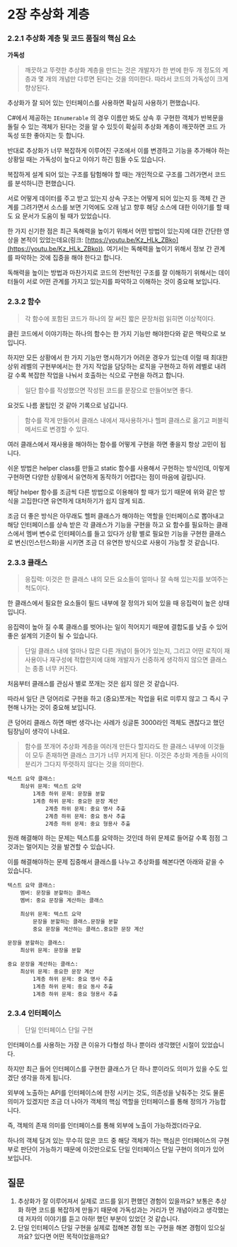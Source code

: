 # 2장 추상화 계층

### 2.2.1 추상화 계층 및 코드 품질의 핵심 요소

**가독성**

> 깨끗하고 뚜렷한 추상화 계층을 만드는 것은 개발자가 한 번에 한두 개 정도의 계층과 몇 개의 개념만 다루면 된다는 것을 의미한다. 따라서 코드의 가독성이 크게 향상된다.

추상화가 잘 되어 있는 인터페이스를 사용하면 확실히 사용하기 편했습니다.

C#에서 제공하는 `IEnumerable` 의 경우 이름만 봐도 상속 후 구현한 객체가 반복문을 돌릴 수 있는 객체가 된다는 것을 알 수 있듯이 확실히 추상화 계층이 깨끗하면 코드 가독성 또한 좋아지는 듯 합니다.

반대로 추상화가 너무 복잡하게 이루어진 구조에서 이를 변경하고 기능을 추가해야 하는 상황일 때는 가독성이 높다고 이야기 하긴 힘들 수도 있습니다.

복잡하게 설계 되어 있는 구조를 탐험해야 할 때는 개인적으로 구조를 그려가면서 코드를 분석하니깐 편했습니다.

서로 어떻게 데이터를 주고 받고 있는지 상속 구조는 어떻게 되어 있는지 등 객체 간 관계를 그려가면서 소스를 보면 기억에도 오래 남고 향후 해당 소스에 대한 이야기를 할 때도 요 문서가 도움이 될 때가 있었습니다.

한 가지 신기한 점은 최근 독해력을 높이기 위해서 어떤 방법이 있는지에 대한 간단한 영상을 본적이 있었는데요(링크: [https://youtu.be/Kz_HLk_ZBko](https://youtu.be/Kz_HLk_ZBko)). 여기서는 독해력을 높이기 위해서 정보 간 관계를 파악하는 것에 집중을 해야 한다고 합니다.

독해력을 높이는 방법과 마찬가지로 코드의 전반적인 구조를 잘 이해하기 위해서는 데이터들이 서로 어떤 관계를 가지고 있는지를 파악하고 이해하는 것이 중요해 보입니다.

### 2.3.2 함수

> 각 함수에 포함된 코드가 하나의 잘 써진 짧은 문장처럼 읽히면 이상적이다.
> 

클린 코드에서 이야기하는 하나의 함수는 한 가지 기능만 해야한다와 같은 맥락으로 보입니다.

하지만 모든 상황에서 한 가지 기능만 명시하기가 어려운 경우가 있는데 이럴 때 최대한 상위 레벨의 구현부에서는 한 가지 작업을 담당하는 로직을 구현하고 하위 레벨로 내려갈 수록 복잡한 작업을 나눠서 호출하는 식으로 구현을 하려고 합니다.

> 일단 함수를 작성했으면 작성된 코드를 문장으로 만들어보면 좋다.


요것도 나름 꿀팁인 것 같아 기록으로 남깁니다.

> 함수를 작게 만들어서 클래스 내에서 재사용하거나 헬퍼 클래스로 옮기고 퍼블릭 메서드로 변경할 수 있다.


여러 클래스에서 재사용을 해야하는 함수를 어떻게 구현을 하면 좋을지 항상 고민이 됩니다.

쉬운 방법은 helper class를 만들고 static 함수를 사용해서 구현하는 방식인데, 이렇게 구현하면 다양한 상황에서 유연하게 동작하기 어렵다는 점이 마음에 걸립니다.

해당 helper 함수를 조금씩 다른 방법으로 이용해야 할 때가 있기 때문에 위와 같은 방식을 고집한다면 유연하게 대처하기가 쉽지 않게 되죠.

조금 더 좋은 방식은 아무래도 헬퍼 클래스가 해야하는 역할을 인터페이스로 뽑아내고 해당 인터페이스를 상속 받은 각 클래스가 기능을 구현을 하고 요 함수를 필요하는 클래스에서 멤버 변수로 인터페이스를 들고 있다가 상황 별로 필요한 기능을 구현한 클래스로 변신(인스턴스화)을 시키면 조금 더 유연한 방식으로 사용이 가능할 것 같습니다.

### 2.3.3 클래스

> 응집력: 이것은 한 클래스 내의 모든 요소들이 얼마나 잘 속해 있는지를 보여주는 척도이다.


한 클래스에서 필요한 요소들이 필드 내부에 잘 정의가 되어 있을 때 응집력이 높은 상태입니다.

응집력이 높아 질 수록 클래스를 벗어나는 일이 적어지기 때문에 결합도를 낮출 수 있어 좋은 설계의 기준이 될 수 있습니다.

> 단일 클래스 내에 얼마나 많은 다른 개념이 들어가 있는지, 그리고 어떤 로직이 재사용이나 재구성에 적합한지에 대해 개발자가 신중하게 생각하지 않으면 클래스는 종종 너무 커진다.


처음부터 클래스를 관심사 별로 쪼개는 것은 쉽지 않은 것 같습니다.

따라서 일단 큰 덩어리로 구현을 하고 (중요)쪼개는 작업을 뒤로 미루지 않고 그 즉시 구현해 나가는 것이 중요해 보입니다.

큰 덩어리 클래스 하면 매번 생각나는 사례가 싱글톤 3000라인 객체도 괜찮다고 했던 팀장님이 생각이 나네요.

> 함수를 쪼개어 추상화 계층을 여러개 만든다 할지라도 한 클래스 내부에 이것들이 모두 존재하면 클래스 크기가 너무 커지게 된다. 이것은 추상화 계층들 사이의 분리가 그다지 뚜렷하지 않다는 것을 의미한다.
> 

```
텍스트 요약 클래스:
	최상위 문제: 텍스트 요약
		1계층 하위 문제: 문장을 분할
		1계층 하위 문제: 중요한 문장 계산
			2계층 하위 문제: 중요 명사 추출
			2계층 하위 문제: 중요 동사 추출
			2계층 하위 문제: 중요 형용사 추출
```

원래 해결해야 하는 문제는 텍스트를 요약하는 것인데 하위 문제로 들어갈 수록 점점 그것과는 멀어지는 것을 발견할 수 있습니다.

이를 해결해야하는 문제 집중해서 클래스를 나누고 추상화를 해본다면 아래와 같을 수 있습니다.

```
텍스트 요약 클래스:
	멤버: 문장을 분할하는 클래스
	멤버: 중요 문장을 계산하는 클래스
	
	최상위 문제: 텍스트 요약
		문장을 분할하는 클래스.문장을 분할
		중요 문장을 계산하는 클래스.중요한 문장 계산

문장을 분할하는 클래스:
	최상위 문제: 문장을 분할

중요 문장을 계산하는 클래스:
	최상위 문제: 중요한 문장 계산
		1계층 하위 문제: 중요 명사 추출
		1계층 하위 문제: 중요 동사 추출
		1계층 하위 문제: 중요 형용사 추출
```

### 2.3.4 인터페이스

> 단일 인터페이스 단일 구현


인터페이스를 사용하는 가장 큰 이유가 다형성 하나 뿐이라 생각했던 시절이 있었습니다.

하지만 최근 들어 인터페이스를 구현한 클래스가 단 하나 뿐이라도 의미가 있을 수도 있겠단 생각을 하게 됩니다.

외부에 노출하는 API를 인터페이스에 한정 시키는 것도, 의존성을 낮춰주는 것도 물론 의미가 있겠지만 조금 더 나아가 객체의 핵심 역할을 인터페이스를 통해 정의가 가능합니다. 

즉, 객체의 존재 의미를 인터페이스를 통해 외부에 노출이 가능하겠더라구요.

하나의 객체 담겨 있는 무수히 많은 코드 중 해당 객체가 하는 핵심은 인터페이스의 구현부로 판단이 가능하기 때문에 이것만으로도 단일 인터페이스 단일 구현이 의미가 있어 보입니다.

## 질문

1. 추상화가 잘 이루어져서 실제로 코드를 읽기 편했던 경험이 있을까요? 보통은 추상화 하면 코드를 복잡하게 만들기 때문에 가독성과는 거리가 먼 개념이라고 생각했는데 저자의 이야기를 듣고 아하! 했던 부분이 있었던 것 같습니다.
2. 단일 인터페이스 단일 구현을 실제로 접해본 경험 또는 구현을 해본 경험이 있으실까요? 있다면 어떤 목적이었을까요?